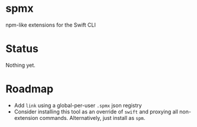 # spmx
npm-like extensions for the Swift CLI

# Status

Nothing yet.

# Roadmap

- Add `link` using a global-per-user `.spmx` json registry
- Consider installing this tool as an override of `swift` and proxying all non-extension commands. Alternatively, just install as `spm`.
